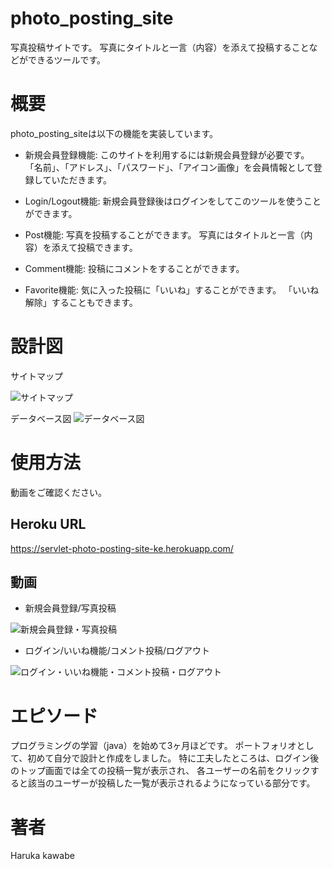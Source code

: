 # photo_posting_site
写真投稿サイトです。
写真にタイトルと一言（内容）を添えて投稿することなどができるツールです。

# 概要
photo_posting_siteは以下の機能を実装しています。

- 新規会員登録機能:
このサイトを利用するには新規会員登録が必要です。
「名前」、「アドレス」、「パスワード」、「アイコン画像」を会員情報として登録していただきます。

- Login/Logout機能:
新規会員登録後はログインをしてこのツールを使うことができます。

- Post機能:
写真を投稿することができます。
写真にはタイトルと一言（内容）を添えて投稿できます。

- Comment機能:
投稿にコメントをすることができます。

- Favorite機能:
気に入った投稿に「いいね」することができます。
「いいね解除」することもできます。

# 設計図

サイトマップ

![サイトマップ](https://gyazo.com/bf3f6f3b611673fa007ad08fb8e9c13f/raw)


データベース図
![データベース図](https://gyazo.com/5f1f316262a748ceb1583d0d06159838/raw)



# 使用方法
動画をご確認ください。

## Heroku URL
https://servlet-photo-posting-site-ke.herokuapp.com/

## 動画
- 新規会員登録/写真投稿

![新規会員登録・写真投稿](https://gyazo.com/4c91a26e1b995a5e9b4417f42fd5eb7d/raw)


- ログイン/いいね機能/コメント投稿/ログアウト

![ログイン・いいね機能・コメント投稿・ログアウト](https://gyazo.com/68dacfe65b3476d3b00cb81068de38bd/raw)



# エピソード
プログラミングの学習（java）を始めて3ヶ月ほどです。
ポートフォリオとして、初めて自分で設計と作成をしました。
特に工夫したところは、ログイン後のトップ画面では全ての投稿一覧が表示され、
各ユーザーの名前をクリックすると該当のユーザーが投稿した一覧が表示されるようになっている部分です。




# 著者
Haruka kawabe

